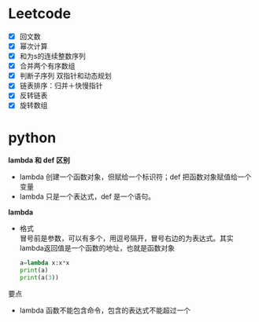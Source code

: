 # Leetcode

- [x] 回文数
- [x] 幂次计算
- [x] 和为s的连续整数序列
- [x] 合并两个有序数组
- [x] 判断子序列 双指针和动态规划
- [x] 链表排序：归并＋快慢指针
- [x] 反转链表
- [x] 旋转数组

# python

**lambda 和 def 区别**

- lambda 创建一个函数对象，但赋给一个标识符；def 把函数对象赋值给一个变量
- lambda 只是一个表达式，def 是一个语句。

**lambda**

- 格式  
    冒号前是参数，可以有多个，用逗号隔开，冒号右边的为表达式。其实lambda返回值是一个函数的地址，也就是函数对象

    ```python
    a=lambda x:x*x
    print(a)
    print(a(3))
    ```

要点

- lambda 函数不能包含命令，包含的表达式不能超过一个

